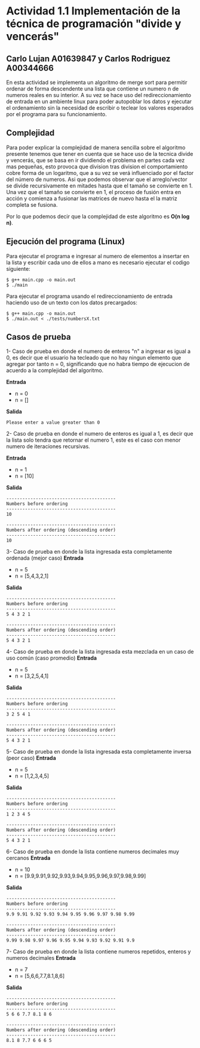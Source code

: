 # Actividad 1.1 Implementación de la técnica de programación "divide y vencerás"
## Carlo Lujan A01639847 y Carlos Rodriguez A00344666
En esta actividad se implementa un algoritmo de merge sort para permitir ordenar de forma descendente una lista que contiene un numero n de numeros reales en su interior. A su vez se hace uso del redireccionamiento de entrada en un ambiente linux para poder autopoblar los datos y ejecutar el ordenamiento sin la necesidad de escribir o teclear los valores esperados por el programa para su funcionamiento. 

## Complejidad
Para poder explicar la complejidad de manera sencilla sobre el algoritmo presente tenemos que tener en cuenta que se hace uso de la tecnica divide y vencerás, que se basa en ir dividiendo el problema en partes cada vez mas pequeñas, esto provoca que division tras division el comportamiento cobre forma de un logaritmo, que a su vez se verá influenciado por el factor del número de numeros. Asi que podemos observar que el arreglo/vector se divide recursivamente en mitades hasta que el tamaño se convierte en 1. Una vez que el tamaño se convierte en 1, el proceso de fusión entra en acción y comienza a fusionar las matrices de nuevo hasta el la matriz completa se fusiona.

Por lo que podemos decir que la complejidad de este algoritmo es **O(n log n)**.

## Ejecución del programa (Linux)

Para ejecutar el programa e ingresar al numero de elementos a insertar en la lista y escribir cada uno de ellos a mano es necesario ejecutar el codigo siguiente:
```
$ g++ main.cpp -o main.out
$ ./main
```

Para ejecutar el programa usando el redireccionamiento de entrada haciendo uso de un texto con los datos precargados:
```
$ g++ main.cpp -o main.out
$ ./main.out < ./tests/numbersX.txt
```

## Casos de prueba

1- Caso de prueba en donde el numero de enteros "n" a ingresar es igual a 0, es decir que el usuario ha tecleado que no hay ningun elemento que agregar por tanto n = 0, significando que no habra tiempo de ejecucion de acuerdo a la complejidad del algoritmo.

**Entrada**
- n = 0
- n = []

**Salida**
```
Please enter a value greater than 0
```

2- Caso de prueba en donde el numero de enteros es igual a 1, es decir que la lista solo tendra que retornar el numero 1, este es el caso con menor numero de iteraciones recursivas.

**Entrada**
- n = 1
- n = [10]

**Salida**
```
-----------------------------------------
Numbers before ordering
-----------------------------------------
10

-----------------------------------------
Numbers after ordering (descending order)
-----------------------------------------
10
```

3- Caso de prueba en donde la lista ingresada esta completamente ordenada (mejor caso)
**Entrada**
- n = 5
- n = [5,4,3,2,1]

**Salida**
```
-----------------------------------------
Numbers before ordering
-----------------------------------------
5 4 3 2 1 

-----------------------------------------
Numbers after ordering (descending order)
-----------------------------------------
5 4 3 2 1
```

4- Caso de prueba en donde la lista ingresada esta mezclada en un caso de uso común (caso promedio)
**Entrada**
- n = 5
- n = [3,2,5,4,1]

**Salida**
```
-----------------------------------------
Numbers before ordering
-----------------------------------------
3 2 5 4 1

-----------------------------------------
Numbers after ordering (descending order)
-----------------------------------------
5 4 3 2 1
```

5- Caso de prueba en donde la lista ingresada esta completamente inversa (peor caso)
**Entrada**
- n = 5
- n = [1,2,3,4,5]

**Salida**
```
-----------------------------------------
Numbers before ordering
-----------------------------------------
1 2 3 4 5 

-----------------------------------------
Numbers after ordering (descending order)
-----------------------------------------
5 4 3 2 1
```

6- Caso de prueba en donde la lista contiene numeros decimales muy cercanos
**Entrada**
- n = 10
- n = [9.9,9.91,9.92,9.93,9.94,9.95,9.96,9.97,9.98,9.99]

**Salida**
```
-----------------------------------------
Numbers before ordering
-----------------------------------------
9.9 9.91 9.92 9.93 9.94 9.95 9.96 9.97 9.98 9.99

-----------------------------------------
Numbers after ordering (descending order)
-----------------------------------------
9.99 9.98 9.97 9.96 9.95 9.94 9.93 9.92 9.91 9.9
```

7- Caso de prueba en donde la lista contiene numeros repetidos, enteros y numeros decimales
**Entrada**
- n = 7
- n = [5,6,6,7.7,8.1,8,6]

**Salida**
```
-----------------------------------------
Numbers before ordering
-----------------------------------------
5 6 6 7.7 8.1 8 6

-----------------------------------------
Numbers after ordering (descending order)
-----------------------------------------
8.1 8 7.7 6 6 6 5
```